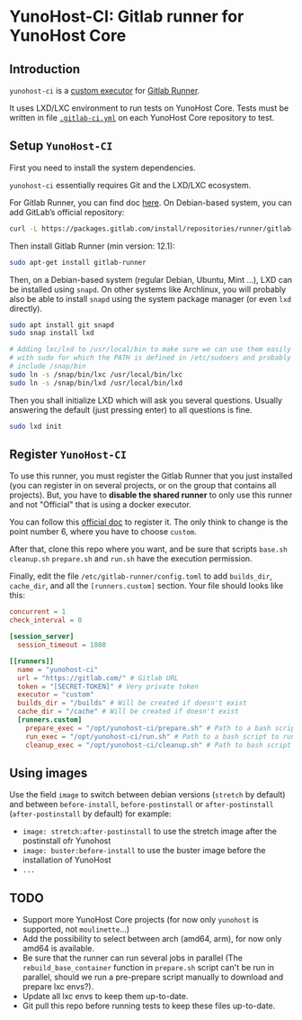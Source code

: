 # YunoHost-CI: Gitlab runner for YunoHost Core

## Introduction
`yunohost-ci` is a [custom executor](https://docs.gitlab.com/runner/executors/custom.html) for [Gitlab Runner](https://docs.gitlab.com/runner/).

It uses LXD/LXC environment to run tests on YunoHost Core. Tests must be written in file [`.gitlab-ci.yml`](https://docs.gitlab.com/ee/ci/yaml/) on each YunoHost Core repository to test.

## Setup `YunoHost-CI`

First you need to install the system dependencies.

`yunohost-ci` essentially requires Git and the LXD/LXC ecosystem. 

For Gitlab Runner, you can find doc [here](https://docs.gitlab.com/runner/install/linux-repository.html). On Debian-based system, you can add GitLab’s official repository:
```bash
curl -L https://packages.gitlab.com/install/repositories/runner/gitlab-runner/script.deb.sh | sudo bash
```

Then install Gitlab Runner (min version: 12.1):
```bash
sudo apt-get install gitlab-runner
```

Then, on a Debian-based system (regular Debian, Ubuntu, Mint ...), LXD can be installed using `snapd`. On other systems like Archlinux, you will probably also be able to install `snapd` using the system package manager (or even `lxd` directly).

```bash
sudo apt install git snapd
sudo snap install lxd

# Adding lxc/lxd to /usr/local/bin to make sure we can use them easily even
# with sudo for which the PATH is defined in /etc/sudoers and probably doesn't
# include /snap/bin
sudo ln -s /snap/bin/lxc /usr/local/bin/lxc
sudo ln -s /snap/bin/lxd /usr/local/bin/lxd
```

Then you shall initialize LXD which will ask you several questions. Usually answering the default (just pressing enter) to all questions is fine.

```bash
sudo lxd init
```

## Register `YunoHost-CI`

To use this runner, you must register the Gitlab Runner that you just installed (you can register in on several projects, or on the group that contains all projects). But, you have to **disable the shared runner** to only use this runner and not "Official" that is using a docker executor.

You can follow this [official doc](https://docs.gitlab.com/runner/register/) to register it. The only think to change is the point number 6, where you have to choose `custom`.

After that, clone this repo where you want, and be sure that scripts `base.sh` `cleanup.sh` `prepare.sh` and `run.sh` have the execution permission.

Finally, edit the file `/etc/gitlab-runner/config.toml` to add `builds_dir`, `cache_dir`, and all the `[runners.custom]` section. Your file should looks like this:

```toml
concurrent = 1
check_interval = 0

[session_server]
  session_timeout = 1800

[[runners]]
  name = "yunohost-ci"
  url = "https://gitlab.com/" # Gitlab URL
  token = "[SECRET-TOKEN]" # Very private token
  executor = "custom"
  builds_dir = "/builds" # Will be created if doesn't exist
  cache_dir = "/cache" # Will be created if doesn't exist
  [runners.custom]
    prepare_exec = "/opt/yunohost-ci/prepare.sh" # Path to a bash script to create lxd container and download dependencies.
    run_exec = "/opt/yunohost-ci/run.sh" # Path to a bash script to run script inside the container.
    cleanup_exec = "/opt/yunohost-ci/cleanup.sh" # Path to bash script to delete container.
```

## Using images

Use the field `image` to switch between debian versions (`stretch` by default) and between `before-install`, `before-postinstall` or `after-postinstall` (`after-postinstall` by default) for example:
- `image: stretch:after-postinstall` to use the stretch image after the postinstall ofr Yunohost
- `image: buster:before-install` to use the buster image before the installation of YunoHost
- `...`

## TODO

- Support more YunoHost Core projects (for now only `yunohost` is supported, not `moulinette`...)
- Add the possibility to select between arch (amd64, arm), for now only amd64 is available.
- Be sure that the runner can run several jobs in parallel (The `rebuild_base_container` function in `prepare.sh` script can't be run in parallel, should we run a pre-prepare script manually to download and prepare lxc envs?).
- Update all lxc envs to keep them up-to-date.
- Git pull this repo before running tests to keep these files up-to-date.
